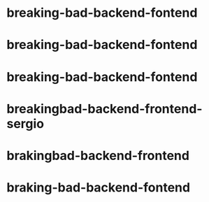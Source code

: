 # breaking-bad-backend-fontend
# breaking-bad-backend-fontend
# breaking-bad-backend-fontend
# breakingbad-backend-frontend-sergio
# brakingbad-backend-frontend
# braking-bad-backend-fontend
